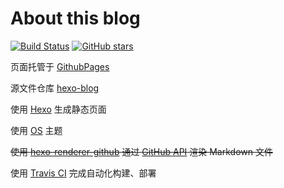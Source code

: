 # About this blog


[![Build Status](https://travis-ci.com/zowiegong/hexo-blog.svg?branch=master)](https://travis-ci.com/zowiegong/hexo-blog)
[![GitHub stars](https://img.shields.io/github/stars/zowiegong/hexo-blog.svg?style=social)](https://github.com/zowiegong/hexo-blog)


页面托管于 [GithubPages](https://pages.github.com/)

源文件仓库 [hexo-blog ](https://github.com/zowiegong/hexo-blog) 

使用 [Hexo](https://hexo.io/zh-cn/docs/index.html) 生成静态页面

使用 [OS](https://github.com/zowiegong/hexo-theme-os) 主题

~~使用 [hexo-renderer-github](https://github.com/zowiegong/hexo-renderer-github) 通过 [GitHub API](https://developer.github.com/v3/markdown/#render-an-arbitrary-markdown-document) 渲染 Markdown 文件~~

使用 [Travis CI](https://travis-ci.com) 完成自动化构建、部署
